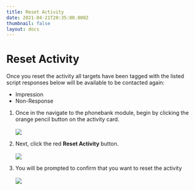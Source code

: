 ```yaml
---
title: Reset Activity
date: 2021-04-21T20:35:00.000Z
thumbnail: false
layout: docs
---
```

# Reset Activity

Once you reset the activity all targets have been tagged with the listed script responses below will be available to be contacted again:
* Impression
* Non-Response

1. Once in the navigate to the phonebank module, begin by clicking the orange pencil button on the activity card.
<br><br>
![](../../images/edit-phonebank-step1.jpg)

2. Next, click the red **Reset Activity** button.
<br><br>
![](../../images/reset-phonebank-step1.jpg)

3. You will be prompted to confirm that you want to reset the activity
<br><br>
![](../../images/reset-phonebank-step2.jpg)